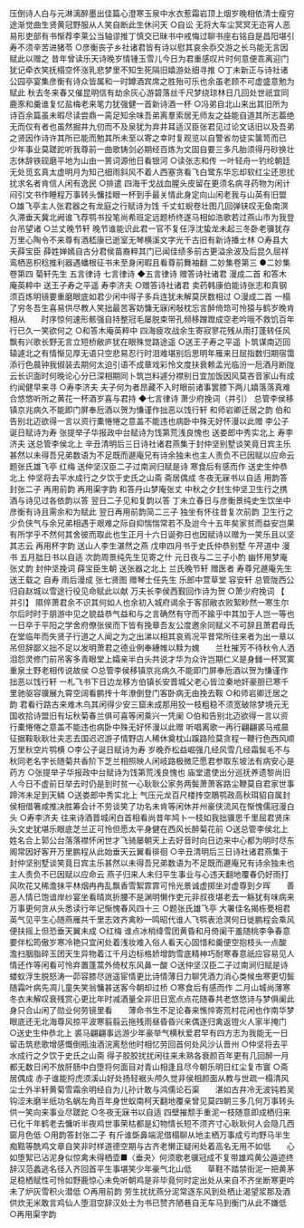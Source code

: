 <!-- { "loadSidebar": true } -->
压倒诗人白与元淋漓醉墨出佳篇心澄寒玉泉中水衣惹霜岩顶上烟岁晚相依清士瘦穷途渐觉曲生贤黄冠野服从人笑自断此生休问天
○自讼
无将大车尘冥冥无迩宵人恶易形吏部有书惭荐李莱公当轴谬推丁慎交已昧书中戒悔过聊书座右铭自是昌阳堪引寿不须辛苦进猪苓
○彦衡丧子乡社诸君皆有诗以慰其哀余忝交游之长乌能无言因赋此以赠之
昔年曾读乐天诗晚岁情锺玉雪儿今日为君重感叹片时何意便乖离迎门犹记牵衣笑抚榻空怀涨乳悲梦里不知生死隔旧嬉游处细寻推
○丁未新正与诗社诸公园亭宴集彦衡有诗众皆属和一时罇酒宾席之胜殆可乐也余虽老顾不可虚盛意勉为赋此
秋去冬来春又催昆明信有劫余灰心游碧落丝千尺梦绕琼林日几回处世祇宜同鹿豕和羹谁复忆盐梅老来笔力犹强健一首新诗酒一杯
○冯弟自北山来出其旧所为诗百余篇虽未暇尽读尝鼎一脔足知余味吾弟离羣索居无师友之益能自道其所志葢绝无而仅有者也虽然掘井九仞而不及泉犹为弃井耳适汉臣张君见过论文话旧以及吾弟之贤因作诗许其所已能而勉其所未至以寄之幸时复观览以自警省勿徒实箧笥而已
少年事业莫蹉跎听我尊前一曲歌铸剑必期经百炼为文固自要三多凡胎须得丹砂换壮志休辞铁砚磨平地为山由一篑词源他日看银河
○读张志和传
一叶轻舟一钓纶朝廷无处觅玄真太虚明月为知己细雨斜风不着人西塞贪看飞白鹭东华忘却软红尘还思扰扰求名者肯信人闲有逸民
○排遣
四海干戈战血腥头皮留在更须名病寻药物为闲计闷引文书作睡程万事转头慵挂眼一杯到手最关情此身定向山闲老我与山英有旧盟
○雄飞亭主人张君器之有龙庭之行赋诗为饯
千丈虹蜺卷壮图几回弹铗叹无鱼南溟久滞垂天冀北阙谁飞荐鹗书投笔尚希班定远题桥终遂马相如浩歌若过燕山市为我登台吊望诸
○兰丈晚节轩
晚节谁能识此君一官不复任浮沈蛰龙未起三冬卧老骥犹存万里心陶令不来尊有酒嵇康已逝室无琴横溪文字光千古旧有新诗播士林
○寿县大夫薛宝臣
薛姓婵嫣自古分君侯苗裔粹其门已闻佳绩多前古更溢余波及后昆久屈祥鸾栖恶枳稔推利器遇蟠根征书未至身闲暇且看尊前舞袖翻
二妙集卷第三
●二妙集卷第四
菊轩先生
五言律诗
七言律诗
◆五言律诗
赠答诗社诸君
漫成二首
和答木庵英粹中
送王子寿之平遥
寿李济夫
○赠答诗社诸君
卖药韩康伯能诗张志和真钢须百炼明镜要重磨眼底如君少闲中得子多兵连犹未解莫厌数相过
○漫成二首
一榻了穷冬吾生喜易供尽教人笑拙最苦客妨慵无寐闲敧枕忘言醉倚筇可怜猿与鹤岁晚肯相从　　时序惊何速形骸强自持整冠毛屡脱束带孔频移蹭蹬成空老吟哦不救饥百年行已久一笑欲何之
○和答木庵英粹中
四海疲攻战余生寄寂寥花残从雨打蓬转任风飘有兴歌长野无言立短桥敝庐犹在眼殊觉路途遥
○送王子寿之平遥
卜筑谋南迈回辕遽北之有情惭见厚无语只空悲易忍行时泪难堪别后思明年雁来日屈指数归期宿霭添行色晨钟我俶装去期何太迫引语不成章戏彩怜文度扶衰赖孟光临汾一卮酒月断陇云长识面时何晚论心分已深相期同卜筑岂料遽分襟别日宜加饭因风莫吝音家山有成约闻健早来寻
○寿李济夫
夫子何为者昂藏不入时眼前诸事罢膝下两儿嬉落落真难合悠悠听所之黄花一杯酒岁喜与君持
◆七言律诗
萧少府挽词（并引）
总管李侯移镇京兆病久不能即门屏奉卮酒以贺为慊谨作拙恶以饯行轩
和师岩卿迁居之韵
伯和告别北迈欲得一言以资行橐惓惓之意盖不能违也病卧中殊无好怀漫以此赠
李公子诞日赋诗为寿
张提举子华报政中台赋诗为饯第荒浅良愧也
送娄郎中秀实北上
寿李济夫
送总管李侯北上
辛丑清明后三日诗社诸君燕集于封仲坚别墅谈笑竟日宾主乐甚然以未得吾兄弟数语为不足既而遯庵兄有诗余独未也主人责负不已因赋以应命云
题张氏雄飞亭
红梅
送仲坚汉臣二子过南涧归赋是诗
寒食后有感而作
送史生仲恭北上
仲坚将去平水成行之夕饮于史氏之山斋
斋居偶成
冬夜无寐书以自适
用韵答封张二子
再用前韵
再用渠字韵
和答丹山梦庵张丈
中秋之夕封生仲坚卫生行之携酒与诗见过各依韵以答
翌日二子见和复韵以答
丁未立春日与彦衡景纯史生饮坐中彦衡有诗且需余和为赋此
翌日再用前韵简二三子
独坐有怀往昔复次前韵
卫生行之少负侠气与余兄弟相遇于艰难之际自抑惴惴常若不及迨今十五年矣家贫而益安岂果有所学乎不然何其舍彼而取此也生正月十六日诞弥日也因赋诗以赠为一笑乐且以坚其志云
再用杯字韵
送山人李生湛然之燕
戊申四月书于史氏仲恭别墅
午芹道中
漫书
五月朏日书以自适
次韵周景纯先生见寄之什
元日夜与二三子小酌
幽怀用梦庵张丈韵
封仲坚挽词
薛宝臣生朝
送张器之北上
兰氏晚节轩
赠医者
寿尊兄遯庵先生
送王载之
自寿
雨后漫成
张七贤图
赠琴士任先生
乐郎中萱草堂
容安轩
总管陇西公归自赵城以雪途行役见命赋此以献
万夫长李侯西觐回作诗为贺
○萧少府挽词 【 并引】
隰倅萧君余不识其何如人也余初入城府谒余于客邸敝衣败絮眇然一寒生尔尔后时时于朋游中见之貌益恭气益和与之言确然有守而不踰乎中其加于人岂一等也一日卒于平阳之学舍府僚张侯而下皆有挽章吾友公度邀余同赋义不可辞且萧君母氏在堂临年而失贤子行道之人闻之为之出涕以相其哀焉况平昔常所往来者为出一章以吊但辞鄙义拙不足以发明萧君之德业例奉繐帷以黩为媿　　兰杜摧芳不待秋令人洒泪怨灵修门前吊客多青眼堂上孀亲半白头共说才华为众许岂期仁义是身雠一杯冥寞重泉土野老相传说故侯
○总管李侯移镇京兆病久不能即门屏奉卮酒以贺为慊谨作拙恶以饯行轩
一札飞书下日边龙移方伯镇长安晋城父老心皆泣秦地奸豪胆已寒千里驰驱容骥展九霄空阔看鹏抟十年潦倒登门客卧病无由挽去鞍
○和师岩卿迁居之韵
君看行路古来难木鸟其闲得少安三窟未成那用狡一枝粗稳不须宽破除梦境元无国收拾诗盟旧有坛秋菊春兰俱可喜等闲乘兴一凭阑
○伯和告别北迈欲得一言以资行橐惓惓之意盖不能违也病卧中殊无好怀漫以此赠
听唱离歌一再行翩翩裘马戒晨征据鞍耿耿壮夫志去国迟迟游子情野店人稀休奠枕山蹊路险莫贪程一鞭行色西风顺万里秋空片鹗横
○李公子诞日赋诗为寿
岁晚乔松益崛强几经风雪几经霜鬓毛不与秋同老名字长随菊共香阶下芝兰相照映人闲岐路极微茫愿君参取东坡法有病安心是药方
○张提举子华报政中台赋诗为饯第荒浅良愧也
庙堂遣使出分巡抚养遗黎尚旧人今日不虚前日举去时仍是到时贫一心耿耿公家务两鬓萧萧客路尘鞭莫自君家世事蹄涔未足到天鳞
○送娄郎中秀实北上
气压元龙百尺楼抟空鵰鹗政高秋珥貂自属封侯相借箸咸推决胜筹会计不劳谈笑了功名未肯等闲休并州豪侠流风在惭愧儒冠漫白头
○寿李济夫
往来诗酒晋城闲白首相看尚昔年鸠卜一枝如我拙骥思千里屈君贤床头文史犹堪乐眼底芝兰正可怜但愿太平身健在西风长醉菊花前
○送总管李侯北上
姓名合上郭公台落落襟怀闲世才飞骑屡朝天上去好音时向日边来中心都为明时尽东阁常因好客开万里鹏程从此始垂天云翼看徘徊
○辛丑清明后三日诗社诸君燕集于封仲坚别墅谈笑竟日宾主乐甚然以未得吾兄弟数语为不足既而遯庵兄有诗余独未也主人责负不已因赋以应命云
燕子归来人未归平生事业与心违天翻地覆春仍好雨打风吹花又稀澹抹平林烟冉冉乱飘香雪絮霏霏可怜光景诚虚掷坐对虚尊到夕晖　　善恶人情已饱谙岸纱宴坐看晴岚折腰不是渊明懒作吏元非叔夜堪老去一觞犹有味病来万事更何贪从头悉读行年记惭愧春风四十三
○题张氏雄飞亭
大署佳名揭栋甍相君英气见平生心随燕雁共千里志效齐禽眇一鸣昭代谁人飞鹗表沧溟何日徙鹏程会乘风便扶摇上但恐垂天翼未成
○红梅
谁点冰梢绛雪团黄昏和月倚阑干羞随桃李争春意要伴松筠傲岁寒冷艳只宜闲处着浅妆难入俗人看天心固惜和羹便空抱枝头一点酸　　澹扫胭脂碎玉团天生异物着江千月边标格娇增韵雪底精神巧耐寒春意祇应容易见人情还作等闲看可怜弃置蓬蒿外倚杖东风鼻一酸
○送仲坚汉臣二子过南涧归赋是诗
蝼蚁浮生脱怒涛一茆容膝尽逍遥宦情更比诗情薄日力聊凭酒力消心类候虫寒更切鬓随霜叶病先凋儿童失笑翁慵甚送客今朝却过桥
○寒食后有感而作
二月山城尚薄寒冬衣未解叹衰残赏心更比年时减酒量全非旧日宽点点花随春共老悠悠诗与梦俱阑此身只合山闲了勋业何劳镜里看　　薄命书生不足论春来憔悴寄荒村花闲也作南华梦眼底还无北海尊风掠平波寒翦翦云拖残雨昼昏昏兴来偶逐归禽返镫火人家半掩门
○送史生仲恭北上
裘马翩翩事远游少年豪举气横秋爱君早有四方志为我能无一日留击筑悲歌增感慨倒瓶浊酒浣离愁他时相忆劳回首何处风沙认晋州
○仲坚将去平水成行之夕饮于史氏之山斋
得子胶胶扰扰闲往来未熟各衰颜百年更有几回醉一月都无数日闲不放肝肠中白堕将何面目对青山相逢且尽今朝乐明日红尘复市寰
○斋居偶成
赤子谁能捋虎须溪山好处扬轻裾头颅久觉非侯相颜面从教与世疏一榻清风尘士外半轩黄菊雪霜余明经自为儿孙计敢与鸿儒论石渠　　湛如古井冷无波钝若吴钩涩未磨半纸功名蜗左角百年身世蚁南柯天翻地覆亲曾见莫四朝三多几何万事转头供一笑向来事业尽蹉跎
○冬夜无寐书以自适
四壁摧颓手重泥一枝随意即成栖归来已化千年鹤老去慵听半夜鸡世事荣枯都是幻物情长短不须齐寸心耿耿何人会隐几西窗月色低
○用韵答封张二子
有斤谁斲鼻端泥借榻聊从地主栖万事成亏均野马半生痴黠等酰鸡文章自笑非时样道德空期与古齐老懒正疑闲处着高名无用不如低　　心如堕絮已沾泥身似惊禽未得栖壶■〈垂夬〉何须歌老骥冠成不复带雄鸡黄公遁迹终辞汉范蠡逃名径入齐回首平生事堪笑少年豪气北山低　　草鞋不踏禁街泥一把黄茅足稳栖赋性可怜如野鹿惊心未免听朝鸡是非毕竟何时定出处从来自不齐坐断寒更吟未了炉灰雪积火潜低
○再用前韵
劳生扰扰燕分泥常逐东风到处栖止渴望浆那及酒供炊无米敢言鸡仙人堕泪空辞汉处士为书已赞齐陋巷自无车马到衡门从此不嫌低
○再用渠字韵
